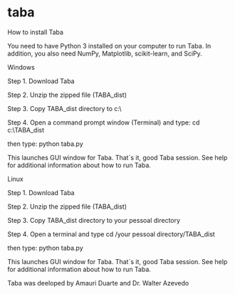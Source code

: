 # taba

How to install Taba

You need to have Python 3 installed on your computer to run Taba. In addition, you also need NumPy, Matplotlib, scikit-learn, and SciPy. 

Windows

Step 1. Download Taba 

Step 2. Unzip the zipped file (TABA_dist) 

Step 3. Copy TABA_dist directory to c:\ 

Step 4. Open a command prompt window (Terminal) and type: cd c:\TABA_dist

then type: python taba.py

This launches GUI window for Taba. That´s it, good Taba session. See help for additional information about how to run Taba.

Linux

Step 1. Download Taba 

Step 2. Unzip the zipped file (TABA_dist) 

Step 3. Copy TABA_dist directory to your pessoal directory

Step 4. Open a terminal and type cd /your pessoal directory/TABA_dist

then type: python taba.py

This launches GUI window for Taba. That´s it, good Taba session. See help for additional information about how to run Taba.


Taba was deeloped by Amauri Duarte and Dr. Walter Azevedo
